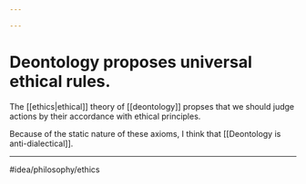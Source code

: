 ```yaml
---

---
```

# Deontology proposes universal ethical rules. 
The [[ethics|ethical]] theory of [[deontology]] propses that we should judge actions by their accordance with ethical principles. 

Because of the static nature of these axioms, I think that [[Deontology is anti-dialectical]]. 

---
#idea/philosophy/ethics 
